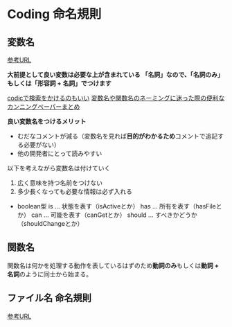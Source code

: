 # Coding 命名規則

## 変数名
[参考URL](https://zenn.dev/naoki_oshiumi/articles/aad7e1b3719fad)

**大前提として良い変数は必要な上が含まれている**
**「名詞」なので、「名詞のみ」もしくは「形容詞 + 名詞」でつけます**

[codicで検索をかけるのもいい](https://codic.jp/engine)
[変数名や関数名のネーミングに迷った際の便利なカンニングペーパーまとめ](https://nelog.jp/programming-words)

**良い変数名をつけるメリット**
- むだなコメントが減る（変数名を見れば**目的がわかるため**コメントで追記する必要がない）
- 他の開発者にとって読みやすい

以下を考えながら変数名は付けていく

1. 広く意味を持つ名前をつけない
2. 多少長くなっても必要な情報は必ず入れる


- boolean型
is ... 状態を表す（isActiveとか）
has ... 所有を表す（hasFileとか）
can ... 可能を表す（canGetとか）
should ... すべきかどうか（shouldChangeとか）

## 関数名

関数名は何かを処理する動作を表しているはずのため**動詞のみ**もしくは**動詞 + 名詞**のように同士から始まる。

## ファイル名 命名規則

[参考URL](https://webnaut.jp/technology/20210910-3953/)